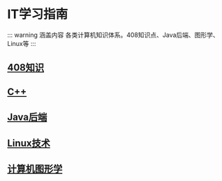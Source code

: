 # IT学习指南
::: warning 涵盖内容
各类计算机知识体系。408知识点、Java后端、图形学、Linux等
:::

## [408知识](./408知识/)
## [C++](./c++基础/)

## [Java后端](./Java/)

## [Linux技术](./Linux/)

## [计算机图形学](./计算机图形学/)
